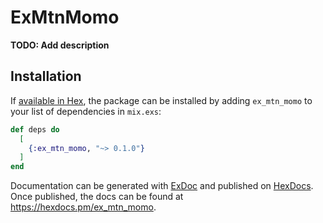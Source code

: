 # ExMtnMomo

**TODO: Add description**

## Installation

If [available in Hex](https://hex.pm/docs/publish), the package can be installed
by adding `ex_mtn_momo` to your list of dependencies in `mix.exs`:

```elixir
def deps do
  [
    {:ex_mtn_momo, "~> 0.1.0"}
  ]
end
```

Documentation can be generated with [ExDoc](https://github.com/elixir-lang/ex_doc)
and published on [HexDocs](https://hexdocs.pm). Once published, the docs can
be found at <https://hexdocs.pm/ex_mtn_momo>.

